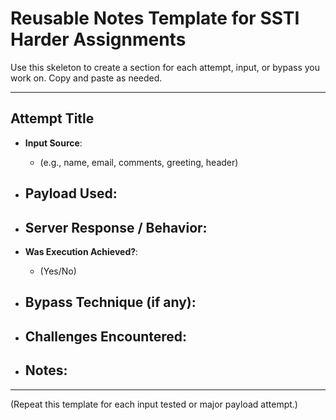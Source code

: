 # Reusable Notes Template for SSTI Harder Assignments

Use this skeleton to create a section for each attempt, input, or bypass you work on. Copy and paste as needed.

---

## Attempt Title

- **Input Source**:
  - (e.g., name, email, comments, greeting, header)

- **Payload Used**:
  - 

- **Server Response / Behavior**:
  - 

- **Was Execution Achieved?**:
  - (Yes/No)

- **Bypass Technique (if any)**:
  - 

- **Challenges Encountered**:
  - 

- **Notes**:
  - 

---

(Repeat this template for each input tested or major payload attempt.)

